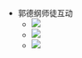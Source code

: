 - 郭德纲师徒互动
    - ![](https://firebasestorage.googleapis.com/v0/b/firescript-577a2.appspot.com/o/imgs%2Fapp%2Fhaozhongwen%2FSiy6bhZlF7.png?alt=media&token=ba538e5c-051d-4925-b7e7-733aea2bdb85)
    - ![](https://firebasestorage.googleapis.com/v0/b/firescript-577a2.appspot.com/o/imgs%2Fapp%2Fhaozhongwen%2FCRLJKtzZkI.png?alt=media&token=39af9992-42f2-47e5-936a-abf9aca1cc9a)
    - ![](https://firebasestorage.googleapis.com/v0/b/firescript-577a2.appspot.com/o/imgs%2Fapp%2Fhaozhongwen%2FnynJyz5cCz.png?alt=media&token=f204e407-4c00-4b7c-8152-60c3ccca27a5)
